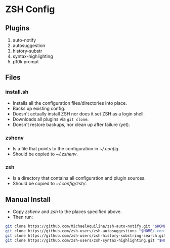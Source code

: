 # ZSH Config

## Plugins
1. auto-notify
2. autosuggestion
3. history-substr
4. syntax-highlighting
5. p10k prompt

## Files

### install.sh

- Installs all the configuration files/directories into place.
- Backs up existing config.
- Doesn't actually install ZSH nor does it set ZSH as a login shell.
- Downloads all plugins via `git clone`.
- Doesn't restore backups, nor clean up after failure (yet).

### zshenv

- Is a file that points to the configuration in *~/.config*.
- Should be copied to *~/.zshenv*.

### zsh

- Is a directory that contains all configuration and plugin sources.
- Should be copied to *~/.config/zsh/*.

## Manual Install

- Copy *zshenv* and *zsh* to the places specified above.
- Then run:
```bash
git clone https://github.com/MichaelAquilina/zsh-auto-notify.git "$HOME/.config/zsh/plugins/zsh-auto-notify"
git clone https://github.com/zsh-users/zsh-autosuggestions "$HOME/.config/zsh/plugins/zsh-autosuggestions"
git clone https://github.com/zsh-users/zsh-history-substring-search.git "$HOME/.config/zsh/plugins/zsh-history-substring-search"
git clone https://github.com/zsh-users/zsh-syntax-highlighting.git "$HOME/.config/zsh/plugins/zsh-syntax-highlighting"
```

